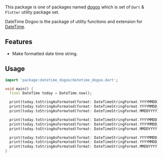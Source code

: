 This package is one of packages named [dogoo](https://github.com/Wellssi/dogoo) which is set of `Dart` & `Flutter` utility package set.

DateTime Dogoo is the package of utility functions and extension for [DateTime](https://api.flutter.dev/flutter/dart-core/DateTime-class.html).

## Features

- Make formatted date time string.

## Usage

```dart
import 'package:datetime_dogoo/datetime_dogoo.dart';

void main() {
  final DateTime today = DateTime.now();

  print(today.toStringAsFormated(format: DateTimeStringFormat.YYYYMMDD)); // 2024/02/29
  print(today.toStringAsFormated(format: DateTimeStringFormat.YYYYMMDD_hhmmss)); // 2024/02/29 15:53:18
  print(today.toStringAsFormated(format: DateTimeStringFormat.MMDDYYYY)); // 02/29/2024

  print(today.toStringAsFormated(format: DateTimeStringFormat.YYYYMMDD, dateSeparator: '-', timeSeparator: '::')); // 2024-02-29
  print(today.toStringAsFormated(format: DateTimeStringFormat.YYYYMMDD_hhmmss, dateSeparator: '-', timeSeparator: '::')); // 2024-02-29 15::53::18
  print(today.toStringAsFormated(format: DateTimeStringFormat.MMDDYYYY, dateSeparator: '-', timeSeparator: '::')); // 02-29-2024

  print(today.toStringAsFormated(format: DateTimeStringFormat.YYYYMMDD, dateSeparator: '.')); // 2024.02.29
  print(today.toStringAsFormated(format: DateTimeStringFormat.YYYYMMDD_hhmmss, dateSeparator: '.')); // 2024.02.29 15:53:18
  print(today.toStringAsFormated(format: DateTimeStringFormat.MMDDYYYY, dateSeparator: '.')); // 02.29.2024
}
```
